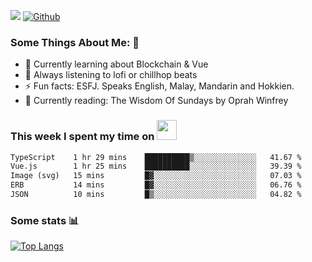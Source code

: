 ![](https://visitor-badge.laobi.icu/badge?page_id=seanho96.seanho96)
[![Github](https://img.shields.io/github/followers/seanho96?label=Follow&style=social)](https://github.com/seanho96)

### Some Things About Me: 👋
- 🌱 Currently learning about Blockchain & Vue
- :musical_note: Always listening to lofi or chillhop beats
- :zap: Fun facts: ESFJ. Speaks English, Malay, Mandarin and Hokkien.
- :book: Currently reading: The Wisdom Of Sundays by Oprah Winfrey

### This week I spent my time on <img src="https://media.giphy.com/media/SvQzkTQb3ZwKcj1QTO/giphy.gif" width="32">

<!--START_SECTION:waka-->

```txt
TypeScript    1 hr 29 mins    ██████████▒░░░░░░░░░░░░░░   41.67 %
Vue.js        1 hr 25 mins    ██████████░░░░░░░░░░░░░░░   39.39 %
Image (svg)   15 mins         █▓░░░░░░░░░░░░░░░░░░░░░░░   07.03 %
ERB           14 mins         █▓░░░░░░░░░░░░░░░░░░░░░░░   06.76 %
JSON          10 mins         █▒░░░░░░░░░░░░░░░░░░░░░░░   04.82 %
```

<!--END_SECTION:waka-->

### Some stats 📊

[![Top Langs](https://github-readme-stats.vercel.app/api/top-langs/?username=seanho96&layout=compact&theme=graywhite)](https://github.com/anuraghazra/github-readme-stats)
<br/>
<!-- ![GitHub stats](https://github-readme-stats.vercel.app/api?username=seanho96&show_icons=true&theme=graywhite)-->

